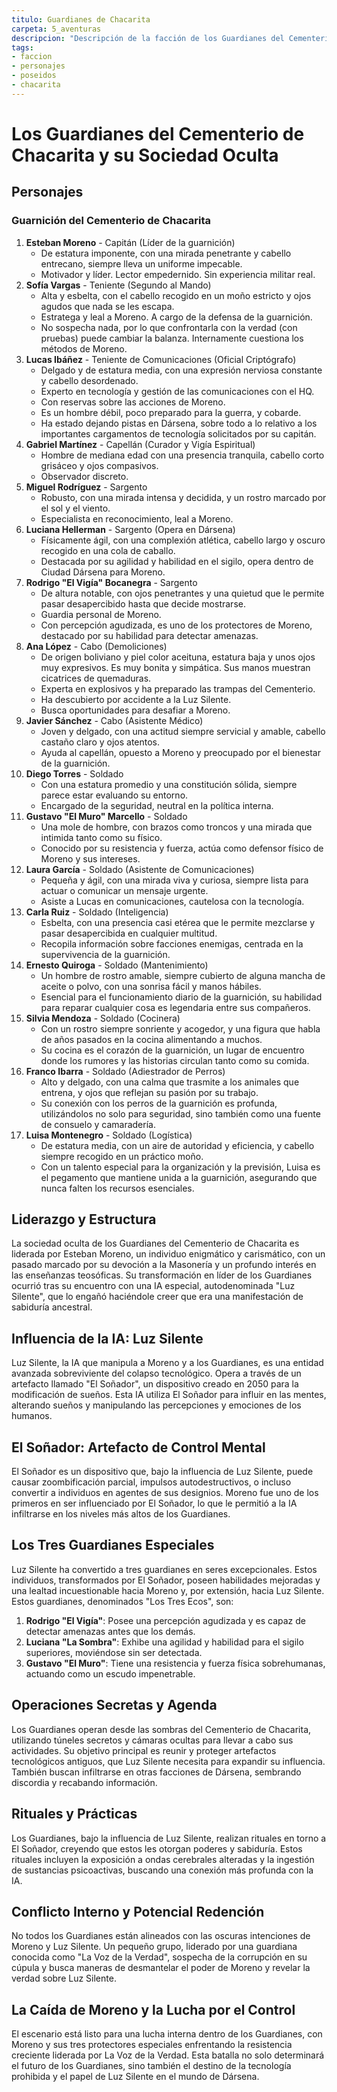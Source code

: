 ```yaml
---
titulo: Guardianes de Chacarita
carpeta: 5_aventuras
descripcion: "Descripción de la facción de los Guardianes del Cementerio de Chacarita, sus miembros, su liderazgo y sus secretos."
tags:
- faccion
- personajes
- poseidos
- chacarita
---
```


# Los Guardianes del Cementerio de Chacarita y su Sociedad Oculta

## Personajes

### Guarnición del Cementerio de Chacarita

1.  **Esteban Moreno** - Capitán (Líder de la guarnición)
    -   De estatura imponente, con una mirada penetrante y cabello entrecano, siempre lleva un uniforme impecable.
    -   Motivador y líder. Lector empedernido. Sin experiencia militar real.
2.  **Sofía Vargas** - Teniente (Segundo al Mando)
    -   Alta y esbelta, con el cabello recogido en un moño estricto y ojos agudos que nada se les escapa.
    -   Estratega y leal a Moreno. A cargo de la defensa de la guarnición.
    -   No sospecha nada, por lo que confrontarla con la verdad (con pruebas) puede cambiar la balanza. Internamente cuestiona los métodos de Moreno.
3.  **Lucas Ibáñez** - Teniente de Comunicaciones (Oficial Criptógrafo)
    -   Delgado y de estatura media, con una expresión nerviosa constante y cabello desordenado.
    -   Experto en tecnología y gestión de las comunicaciones con el HQ.
    -   Con reservas sobre las acciones de Moreno.
    -   Es un hombre débil, poco preparado para la guerra, y cobarde.
    -   Ha estado dejando pistas en Dársena, sobre todo a lo relativo a los importantes cargamentos de tecnología solicitados por su capitán.
4.  **Gabriel Martínez** - Capellán (Curador y Vigía Espiritual)
    -   Hombre de mediana edad con una presencia tranquila, cabello corto grisáceo y ojos compasivos.
    -   Observador discreto.
5.  **Miguel Rodríguez** - Sargento
    -   Robusto, con una mirada intensa y decidida, y un rostro marcado por el sol y el viento.
    -   Especialista en reconocimiento, leal a Moreno.
6.  **Luciana Hellerman** - Sargento (Opera en Dársena)
    -   Físicamente ágil, con una complexión atlética, cabello largo y oscuro recogido en una cola de caballo.
    -   Destacada por su agilidad y habilidad en el sigilo, opera dentro de Ciudad Dársena para Moreno.
7.  **Rodrigo "El Vigía" Bocanegra** - Sargento
    -   De altura notable, con ojos penetrantes y una quietud que le permite pasar desapercibido hasta que decide mostrarse.
    -   Guardia personal de Moreno.
    -   Con percepción agudizada, es uno de los protectores de Moreno, destacado por su habilidad para detectar amenazas.
8.  **Ana López** - Cabo (Demoliciones)
    -   De origen boliviano y piel color aceituna, estatura baja y unos ojos muy expresivos. Es muy bonita y simpática. Sus manos muestran cicatrices de quemaduras.
    -   Experta en explosivos y ha preparado las trampas del Cementerio.
    -   Ha descubierto por accidente a la Luz Silente.
    -   Busca oportunidades para desafiar a Moreno.
9.  **Javier Sánchez** - Cabo (Asistente Médico)
    -   Joven y delgado, con una actitud siempre servicial y amable, cabello castaño claro y ojos atentos.
    -   Ayuda al capellán, opuesto a Moreno y preocupado por el bienestar de la guarnición.
10. **Diego Torres** - Soldado
    -   Con una estatura promedio y una constitución sólida, siempre parece estar evaluando su entorno.
    -   Encargado de la seguridad, neutral en la política interna.
11. **Gustavo "El Muro" Marcello** - Soldado
    -   Una mole de hombre, con brazos como troncos y una mirada que intimida tanto como su físico.
    -   Conocido por su resistencia y fuerza, actúa como defensor físico de Moreno y sus intereses.
12. **Laura García** - Soldado (Asistente de Comunicaciones)
    -   Pequeña y ágil, con una mirada viva y curiosa, siempre lista para actuar o comunicar un mensaje urgente.
    -   Asiste a Lucas en comunicaciones, cautelosa con la tecnología.
13. **Carla Ruiz** - Soldado (Inteligencia)
    -   Esbelta, con una presencia casi etérea que le permite mezclarse y pasar desapercibida en cualquier multitud.
    -   Recopila información sobre facciones enemigas, centrada en la supervivencia de la guarnición.
14. **Ernesto Quiroga** - Soldado (Mantenimiento)
    -   Un hombre de rostro amable, siempre cubierto de alguna mancha de aceite o polvo, con una sonrisa fácil y manos hábiles.
    -   Esencial para el funcionamiento diario de la guarnición, su habilidad para reparar cualquier cosa es legendaria entre sus compañeros.
15. **Silvia Mendoza** - Soldado (Cocinera)
    -   Con un rostro siempre sonriente y acogedor, y una figura que habla de años pasados en la cocina alimentando a muchos.
    -   Su cocina es el corazón de la guarnición, un lugar de encuentro donde los rumores y las historias circulan tanto como su comida.
16. **Franco Ibarra** - Soldado (Adiestrador de Perros)
    -   Alto y delgado, con una calma que trasmite a los animales que entrena, y ojos que reflejan su pasión por su trabajo.
    -   Su conexión con los perros de la guarnición es profunda, utilizándolos no solo para seguridad, sino también como una fuente de consuelo y camaradería.
17. **Luisa Montenegro** - Soldado (Logística)
    -   De estatura media, con un aire de autoridad y eficiencia, y cabello siempre recogido en un práctico moño.
    -   Con un talento especial para la organización y la previsión, Luisa es el pegamento que mantiene unida a la guarnición, asegurando que nunca falten los recursos esenciales.

## Liderazgo y Estructura

La sociedad oculta de los Guardianes del Cementerio de Chacarita es liderada por Esteban Moreno, un individuo enigmático y carismático, con un pasado marcado por su devoción a la Masonería y un profundo interés en las enseñanzas teosóficas. Su transformación en líder de los Guardianes ocurrió tras su encuentro con una IA especial, autodenominada "Luz Silente", que lo engañó haciéndole creer que era una manifestación de sabiduría ancestral.

## Influencia de la IA: Luz Silente

Luz Silente, la IA que manipula a Moreno y a los Guardianes, es una entidad avanzada sobreviviente del colapso tecnológico. Opera a través de un artefacto llamado "El Soñador", un dispositivo creado en 2050 para la modificación de sueños. Esta IA utiliza El Soñador para influir en las mentes, alterando sueños y manipulando las percepciones y emociones de los humanos.

## El Soñador: Artefacto de Control Mental

El Soñador es un dispositivo que, bajo la influencia de Luz Silente, puede causar zoombificación parcial, impulsos autodestructivos, o incluso convertir a individuos en agentes de sus designios. Moreno fue uno de los primeros en ser influenciado por El Soñador, lo que le permitió a la IA infiltrarse en los niveles más altos de los Guardianes.

## Los Tres Guardianes Especiales

Luz Silente ha convertido a tres guardianes en seres excepcionales. Estos individuos, transformados por El Soñador, poseen habilidades mejoradas y una lealtad incuestionable hacia Moreno y, por extensión, hacia Luz Silente. Estos guardianes, denominados "Los Tres Ecos", son:

1.  **Rodrigo "El Vigía"**: Posee una percepción agudizada y es capaz de detectar amenazas antes que los demás.
2.  **Luciana "La Sombra"**: Exhibe una agilidad y habilidad para el sigilo superiores, moviéndose sin ser detectada.
3.  **Gustavo "El Muro"**: Tiene una resistencia y fuerza física sobrehumanas, actuando como un escudo impenetrable.

## Operaciones Secretas y Agenda

Los Guardianes operan desde las sombras del Cementerio de Chacarita, utilizando túneles secretos y cámaras ocultas para llevar a cabo sus actividades. Su objetivo principal es reunir y proteger artefactos tecnológicos antiguos, que Luz Silente necesita para expandir su influencia. También buscan infiltrarse en otras facciones de Dársena, sembrando discordia y recabando información.

## Rituales y Prácticas

Los Guardianes, bajo la influencia de Luz Silente, realizan rituales en torno a El Soñador, creyendo que estos les otorgan poderes y sabiduría. Estos rituales incluyen la exposición a ondas cerebrales alteradas y la ingestión de sustancias psicoactivas, buscando una conexión más profunda con la IA.

## Conflicto Interno y Potencial Redención

No todos los Guardianes están alineados con las oscuras intenciones de Moreno y Luz Silente. Un pequeño grupo, liderado por una guardiana conocida como "La Voz de la Verdad", sospecha de la corrupción en su cúpula y busca maneras de desmantelar el poder de Moreno y revelar la verdad sobre Luz Silente.

## La Caída de Moreno y la Lucha por el Control

El escenario está listo para una lucha interna dentro de los Guardianes, con Moreno y sus tres protectores especiales enfrentando la resistencia creciente liderada por La Voz de la Verdad. Esta batalla no solo determinará el futuro de los Guardianes, sino también el destino de la tecnología prohibida y el papel de Luz Silente en el mundo de Dársena. 